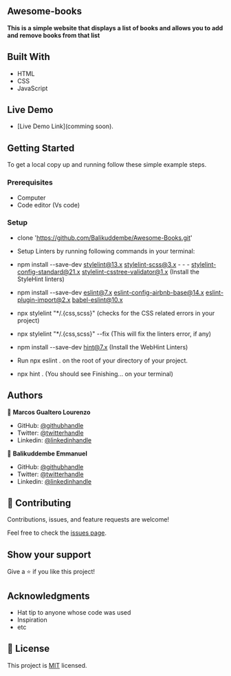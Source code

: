 ## Awesome-books

**This is a simple website that displays a list of books and allows you to add and remove books from that list**

## Built With

- HTML
- CSS
- JavaScript

## Live Demo

- [Live Demo Link](comming soon).

## Getting Started

To get a local copy up and running follow these simple example steps.

### Prerequisites
- Computer
- Code editor (Vs code)

### Setup
- clone 'https://github.com/Balikuddembe/Awesome-Books.git'
  
- Setup Linters by running following commands in your terminal:

- npm install --save-dev stylelint@13.x stylelint-scss@3.x - - - stylelint-config-standard@21.x stylelint-csstree-validator@1.x (Install the StyleHint linters)

- npm install --save-dev eslint@7.x eslint-config-airbnb-base@14.x eslint-plugin-import@2.x babel-eslint@10.x

- npx stylelint "*/.{css,scss}" (checks for the CSS related errors in your project)

- npx stylelint "*/.{css,scss}" --fix (This will fix the linters error, if any)

- npm install --save-dev hint@7.x (Install the WebHint Linters)

- Run npx eslint . on the root of your directory of your project.

- npx hint . (You should see Finishing... on your terminal)

## Authors

👤 **Marcos Gualtero Lourenzo**

- GitHub: [@githubhandle](https://github.com/Goruchie)
- Twitter: [@twitterhandle](https://twitter.com/Goruchie2)
- Linkedin: [@linkedinhandle](https://www.linkedin.com/in/marcos-gualtero-a2aa35246/)

👤 **Balikuddembe Emmanuel**

- GitHub: [@githubhandle](https://github.com/balikuddembe)
- Twitter: [@twitterhandle](https://twitter.com/BalixEmma)
- Linkedin: [@linkedinhandle](https://www.linkedin.com/in/emmanuel-balikuddembe-763765b2/)


## 🤝 Contributing

Contributions, issues, and feature requests are welcome!

Feel free to check the [issues page](https://github.com/Balikuddembe/Awesome-Books/issues).

## Show your support

Give a ⭐️ if you like this project!

## Acknowledgments

- Hat tip to anyone whose code was used
- Inspiration
- etc

## 📝 License

This project is [MIT](./LICENSE) licensed.
